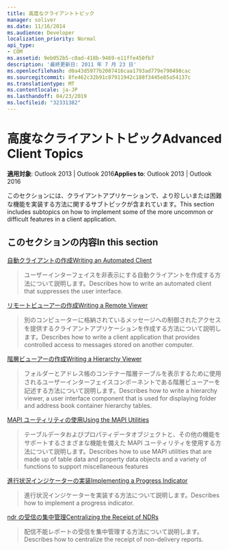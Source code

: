```yaml
---
title: 高度なクライアントトピック
manager: soliver
ms.date: 11/16/2014
ms.audience: Developer
localization_priority: Normal
api_type:
- COM
ms.assetid: 9eb052b5-c0ad-418b-9469-e11ffe450fb7
description: '最終更新日: 2011 年 7 月 23 日'
ms.openlocfilehash: d0a43d5977b2007416caa1793ad779e790498cac
ms.sourcegitcommit: 8fe462c32b91c87911942c188f3445e85a54137c
ms.translationtype: MT
ms.contentlocale: ja-JP
ms.lasthandoff: 04/23/2019
ms.locfileid: "32331382"
---
```

# <a name="advanced-client-topics"></a><span data-ttu-id="60cf8-103">高度なクライアントトピック</span><span class="sxs-lookup"><span data-stu-id="60cf8-103">Advanced Client Topics</span></span>

  
  
<span data-ttu-id="60cf8-104">**適用対象**: Outlook 2013 | Outlook 2016</span><span class="sxs-lookup"><span data-stu-id="60cf8-104">**Applies to**: Outlook 2013 | Outlook 2016</span></span> 
  
<span data-ttu-id="60cf8-105">このセクションには、クライアントアプリケーションで、より珍しいまたは困難な機能を実装する方法に関するサブトピックが含まれています。</span><span class="sxs-lookup"><span data-stu-id="60cf8-105">This section includes subtopics on how to implement some of the more uncommon or difficult features in a client application.</span></span>
  
## <a name="in-this-section"></a><span data-ttu-id="60cf8-106">このセクションの内容</span><span class="sxs-lookup"><span data-stu-id="60cf8-106">In this section</span></span>

[<span data-ttu-id="60cf8-107">自動クライアントの作成</span><span class="sxs-lookup"><span data-stu-id="60cf8-107">Writing an Automated Client</span></span>](writing-an-automated-client.md)
  
> <span data-ttu-id="60cf8-108">ユーザーインターフェイスを非表示にする自動クライアントを作成する方法について説明します。</span><span class="sxs-lookup"><span data-stu-id="60cf8-108">Describes how to write an automated client that suppresses the user interface.</span></span>
    
[<span data-ttu-id="60cf8-109">リモートビューアーの作成</span><span class="sxs-lookup"><span data-stu-id="60cf8-109">Writing a Remote Viewer</span></span>](writing-a-remote-viewer.md)
  
> <span data-ttu-id="60cf8-110">別のコンピューターに格納されているメッセージへの制御されたアクセスを提供するクライアントアプリケーションを作成する方法について説明します。</span><span class="sxs-lookup"><span data-stu-id="60cf8-110">Describes how to write a client application that provides controlled access to messages stored on another computer.</span></span>
    
[<span data-ttu-id="60cf8-111">階層ビューアーの作成</span><span class="sxs-lookup"><span data-stu-id="60cf8-111">Writing a Hierarchy Viewer</span></span>](writing-a-hierarchy-viewer.md)
  
> <span data-ttu-id="60cf8-112">フォルダーとアドレス帳のコンテナー階層テーブルを表示するために使用されるユーザーインターフェイスコンポーネントである階層ビューアーを記述する方法について説明します。</span><span class="sxs-lookup"><span data-stu-id="60cf8-112">Describes how to write a hierarchy viewer, a user interface component that is used for displaying folder and address book container hierarchy tables.</span></span>
    
[<span data-ttu-id="60cf8-113">MAPI ユーティリティの使用</span><span class="sxs-lookup"><span data-stu-id="60cf8-113">Using the MAPI Utilities</span></span>](using-the-mapi-utilities.md)
  
> <span data-ttu-id="60cf8-114">テーブルデータおよびプロパティデータオブジェクトと、その他の機能をサポートするさまざまな機能を備えた MAPI ユーティリティを使用する方法について説明します。</span><span class="sxs-lookup"><span data-stu-id="60cf8-114">Describes how to use MAPI utilities that are made up of table data and property data objects and a variety of functions to support miscellaneous features</span></span>
    
[<span data-ttu-id="60cf8-115">進行状況インジケーターの実装</span><span class="sxs-lookup"><span data-stu-id="60cf8-115">Implementing a Progress Indicator</span></span>](implementing-a-progress-indicator.md)
  
> <span data-ttu-id="60cf8-116">進行状況インジケーターを実装する方法について説明します。</span><span class="sxs-lookup"><span data-stu-id="60cf8-116">Describes how to implement a progress indicator.</span></span>
    
[<span data-ttu-id="60cf8-117">ndr の受信の集中管理</span><span class="sxs-lookup"><span data-stu-id="60cf8-117">Centralizing the Receipt of NDRs</span></span>](centralizing-the-receipt-of-ndrs.md)
  
> <span data-ttu-id="60cf8-118">配信不能レポートの受信を集中管理する方法について説明します。</span><span class="sxs-lookup"><span data-stu-id="60cf8-118">Describes how to centralize the receipt of non-delivery reports.</span></span>
    

